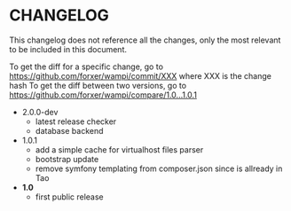 # CHANGELOG

This changelog does not reference all the changes, only the most relevant to be included in this document.

To get the diff for a specific change, go to https://github.com/forxer/wampi/commit/XXX where XXX is the change hash
To get the diff between two versions, go to https://github.com/forxer/wampi/compare/1.0...1.0.1

- 2.0.0-dev
    - latest release checker
    - database backend
- 1.0.1
    - add a simple cache for virtualhost files parser
    - bootstrap update
    - remove symfony templating from composer.json since is allready in Tao
- **1.0**
    - first public release
